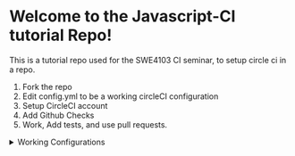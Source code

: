 # Welcome to the Javascript-CI tutorial Repo! #

This is a tutorial repo used for the SWE4103 CI seminar, to setup circle ci in a
repo.

1. Fork the repo 
2. Edit config.yml to be a working circleCI configuration
3. Setup CircleCI account
4. Add Github Checks
5. Work, Add tests, and use pull requests.

<details>
<summary>Working Configurations</summary>
<p markdown="1">

#### Working version one

```YAML
version: 2.1
jobs:                                         
  build_and_test:                               
    docker:                                   
      - image: circleci/node:8
    steps:
        - checkout
        - run:
            name: Install Frontend Environment
            command: npm ci
        - run:
            name: Run tests
            command: npm test
```
</p>

<p markdown="1">

#### Working version two

```YAML
version: 2.1
orbs:                      
  node: circleci/node@3.0.0
workflows:
  node-tests:
    jobs:
      - node/test
```
</p>
</details>
